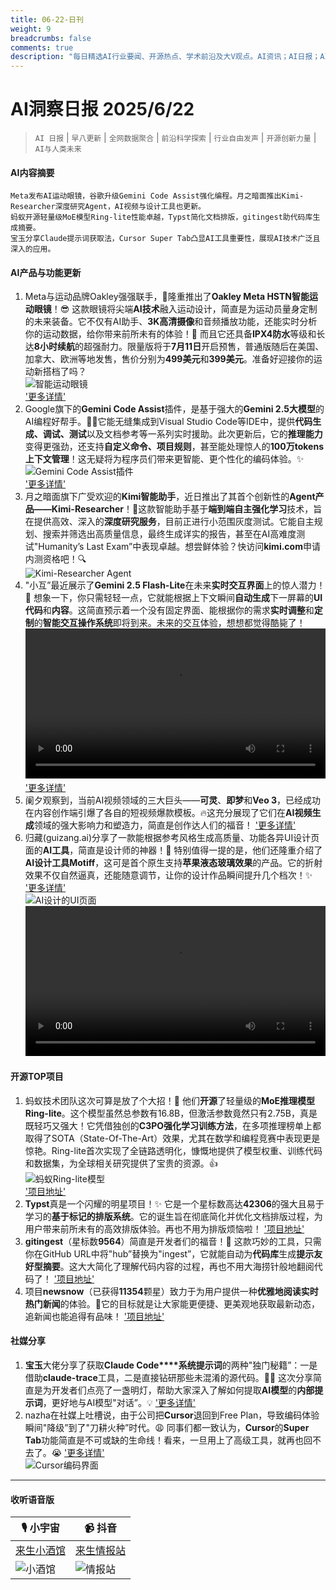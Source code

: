 ```yaml
---
title: 06-22-日刊
weight: 9
breadcrumbs: false
comments: true
description: "每日精选AI行业要闻、开源热点、学术前沿及大V观点。AI资讯；AI日报；AI知识库；AI教程；AI资讯日报；AI工具；AI Daily News 。Meta发布AI运动眼镜，谷歌升级Gemini Code Assist强化编程。月之暗面推出Kimi-Researcher深度研究Agent，AI视频与设计工具"
---
```


# AI洞察日报 2025/6/22

>  `AI 日报` | `早八更新` | `全网数据聚合` | `前沿科学探索` | `行业自由发声` | `开源创新力量` | `AI与人类未来` 



#### **AI内容摘要**

```
Meta发布AI运动眼镜，谷歌升级Gemini Code Assist强化编程。月之暗面推出Kimi-Researcher深度研究Agent，AI视频与设计工具也更新。
蚂蚁开源轻量级MoE模型Ring-lite性能卓越，Typst简化文档排版，gitingest助代码库生成摘要。
宝玉分享Claude提示词获取法，Cursor Super Tab凸显AI工具重要性，展现AI技术广泛且深入的应用。
```



#### **AI产品与功能更新**
1.  Meta与运动品牌Oakley强强联手，🎉隆重推出了**Oakley Meta HSTN智能运动眼镜**！😎 这款眼镜将尖端**AI技术**融入运动设计，简直是为运动员量身定制的未来装备。它不仅有AI助手、**3K高清摄像**和音频播放功能，还能实时分析你的运动数据，给你带来前所未有的体验！🚀 而且它还具备**IPX4防水**等级和长达**8小时续航**的超强耐力。限量版将于**7月11日**开启预售，普通版随后在美国、加拿大、欧洲等地发售，售价分别为**499美元**和**399美元**。准备好迎接你的运动新搭档了吗？
    <br/> ![智能运动眼镜](https://assets-v2.circle.so/r0needq8cxji3bgenfp9aq8zq2m4) <br/> ['更多详情'](https://www.meta.com/ai-glasses/oakley-meta-hstn/)
2.  Google旗下的**Gemini Code Assist**插件，是基于强大的**Gemini 2.5大模型**的AI编程好帮手。👨‍💻它能无缝集成到Visual Studio Code等IDE中，提供**代码生成、调试、测试**以及文档参考等一系列实时援助。此次更新后，它的**推理能力**变得更强劲，还支持**自定义命令、项目规则**，甚至能处理惊人的**100万tokens上下文管理**！这无疑将为程序员们带来更智能、更个性化的编码体验。✨
    <br/> ![Gemini Code Assist插件](https://assets-v2.circle.so/28yihula0w8t6fx4gbvukcibdgay) <br/> ['更多详情'](https://codeassist.google/)
3.  月之暗面旗下广受欢迎的**Kimi智能助手**，近日推出了其首个创新性的**Agent产品——Kimi-Researcher**！🤩这款智能助手基于**端到端自主强化学习**技术，旨在提供高效、深入的**深度研究服务**，目前正进行小范围灰度测试。它能自主规划、搜索并筛选出高质量信息，最终生成详实的报告，甚至在AI高难度测试"Humanity’s Last Exam”中表现卓越。想尝鲜体验？快访问**kimi.com**申请内测资格吧！🔍
    <br/> ![Kimi-Researcher Agent](https://autoproxy.justlikemaki.vip/?pp=https://pic.chinaz.com/2025/0621/6388609584170299341644456.png) <br/>
4.  "小互”最近展示了**Gemini 2.5 Flash-Lite**在未来**实时交互界面**上的惊人潜力！🤯 想象一下，你只需轻轻一点，它就能根据上下文瞬间**自动生成**下一屏幕的**UI代码**和**内容**。这简直预示着一个没有固定界面、能根据你的需求**实时调整**和**定制**的**智能交互操作系统**即将到来。未来的交互体验，想想都觉得酷毙了！
    <video src="https://video.twimg.com/amplify_video/1936369280326742016/vid/avc1/1920x1080/i8x3Fyl8VZDnGnSI.mp4" controls="controls" width="100%"></video>
    ['更多详情'](https://x.com/imxiaohu/status/1936371465697599647)
5.  阑夕观察到，当前AI视频领域的三大巨头——**可灵**、**即梦**和**Veo 3**，已经成功在内容创作端引爆了各自的短视频爆款模板。🔥这充分展现了它们在**AI视频生成**领域的强大影响力和塑造力，简直是创作达人们的福音！
    ['更多详情'](https://m.okjike.com/originalPosts/6856755331a37b0fa13aafbc)
6.  归藏(guizang.ai)分享了一款能根据参考风格生成高质量、功能各异UI设计页面的**AI工具**，简直是设计师的神器！🎨 特别值得一提的是，他们还隆重介绍了**AI设计工具Motiff**，这可是首个原生支持**苹果液态玻璃效果**的产品。它的折射效果不仅自然逼真，还能随意调节，让你的设计作品瞬间提升几个档次！✨
    ['更多详情'](https://x.com/op7418/status/1936333064927690903)
    <br/> ![AI设计的UI页面](https://pbs.twimg.com/media/Gt88dujbwAAOB_L?format=jpg&name=orig) <br/>
    <video src="https://video.twimg.com/amplify_video/1936082509021765632/vid/avc1/1900x1080/ywGcNj7vRnEe3Hdl.mp4?tag=21" controls="controls" width="100%"></video>

#### **开源TOP项目**
1.  蚂蚁技术团队这次可算是放了个大招！🚀 他们**开源**了轻量级的**MoE推理模型Ring-lite**。这个模型虽然总参数有16.8B，但激活参数竟然只有2.75B，真是既轻巧又强大！它凭借独创的**C3PO强化学习训练方法**，在多项推理榜单上都取得了SOTA（State-Of-The-Art）效果，尤其在数学和编程竞赛中表现更是惊艳。Ring-lite首次实现了全链路透明化，慷慨地提供了模型权重、训练代码和数据集，为全球相关研究提供了宝贵的资源。👍
    <br/> ![蚂蚁Ring-lite模型](https://autoproxy.justlikemaki.vip/?pp=https://pic.chinaz.com/2025/0621/6388611977273486846833445.png) <br/> ['项目地址'](https://github.com/inclusionAI/Ring)
2.  **Typst**真是一个闪耀的明星项目！✨ 它是一个星标数高达**42306**的强大且易于学习的**基于标记的排版系统**。它的诞生旨在彻底简化并优化文档排版过程，为用户带来前所未有的高效排版体验。再也不用为排版烦恼啦！
    ['项目地址'](https://github.com/typst/typst)
3.  **gitingest**（星标数**9564**）简直是开发者们的福音！🎉 这款巧妙的工具，只需你在GitHub URL中将"hub”替换为"ingest”，它就能自动为**代码库**生成**提示友好型摘要**。这大大简化了理解代码内容的过程，再也不用大海捞针般地翻阅代码了！
    ['项目地址'](https://github.com/cyclotruc/gitingest)
4.  项目**newsnow**（已获得**11354**颗星）致力于为用户提供一种**优雅地阅读实时热门新闻**的体验。📖它的目标就是让大家能更便捷、更美观地获取最新动态，追新闻也能追得有品味！
    ['项目地址'](https://github.com/ourongxing/newsnow)

#### **社媒分享**
1.  **宝玉**大佬分享了获取**Claude Code****系统提示词**的两种"独门秘籍”：一是借助**claude-trace**工具，二是直接钻研那些未混淆的源代码。👨‍💻 这次分享简直是为开发者们点亮了一盏明灯，帮助大家深入了解如何提取**AI模型**的**内部提示词**，更好地与AI模型"对话”。💡
    ['更多详情'](https://x.com/dotey/status/1936422285084123434)
2.  nazha在社媒上吐槽说，由于公司把**Cursor**退回到Free Plan，导致编码体验瞬间"降级”到了"刀耕火种”时代。😩 同事们都一致认为，**Cursor**的**Super Tab**功能简直是不可或缺的生命线！看来，一旦用上了高级工具，就再也回不去了。😭
    ['更多详情'](https://x.com/xiaokedada/status/1936255604940849576)
    <br/> ![Cursor编码界面](https://pbs.twimg.com/media/Gt7043yWwAALyHJ?format=jpg&name=orig) <br/>

---

#### **收听语音版**

| 🎙️ **小宇宙** | 📹 **抖音** |
| --- | --- |
| [来生小酒馆](https://www.xiaoyuzhoufm.com/podcast/683c62b7c1ca9cf575a5030e)  |   [来生情报站](https://www.douyin.com/user/MS4wLjABAAAAwpwqPQlu38sO38VyWgw9ZjDEnN4bMR5j8x111UxpseHR9DpB6-CveI5KRXOWuFwG)| 
| ![小酒馆](https://s1.imagehub.cc/images/2025/06/24/f959f7984e9163fc50d3941d79a7f262.md.png) | ![情报站](https://s1.imagehub.cc/images/2025/06/24/7fc30805eeb831e1e2baa3a240683ca3.md.png) |

    

